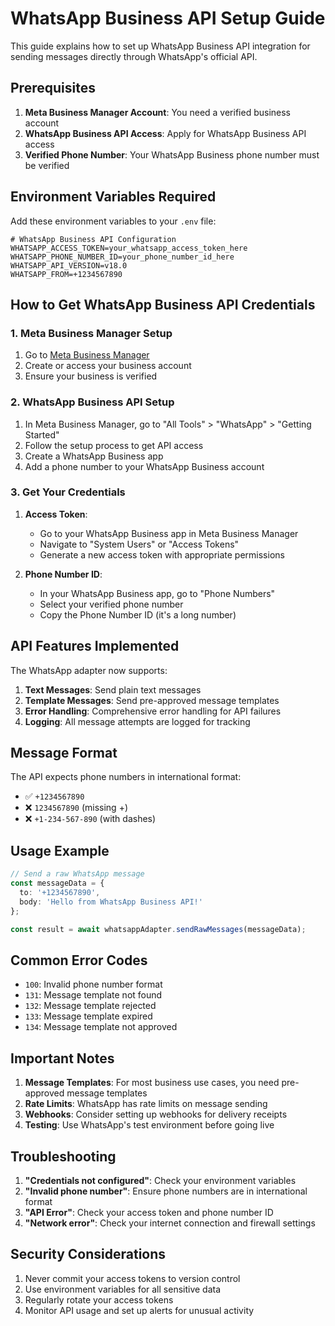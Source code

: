 # WhatsApp Business API Setup Guide

This guide explains how to set up WhatsApp Business API integration for sending messages directly through WhatsApp's official API.

## Prerequisites

1. **Meta Business Manager Account**: You need a verified business account
2. **WhatsApp Business API Access**: Apply for WhatsApp Business API access
3. **Verified Phone Number**: Your WhatsApp Business phone number must be verified

## Environment Variables Required

Add these environment variables to your `.env` file:

```env
# WhatsApp Business API Configuration
WHATSAPP_ACCESS_TOKEN=your_whatsapp_access_token_here
WHATSAPP_PHONE_NUMBER_ID=your_phone_number_id_here
WHATSAPP_API_VERSION=v18.0
WHATSAPP_FROM=+1234567890
```

## How to Get WhatsApp Business API Credentials

### 1. Meta Business Manager Setup
1. Go to [Meta Business Manager](https://business.facebook.com/)
2. Create or access your business account
3. Ensure your business is verified

### 2. WhatsApp Business API Setup
1. In Meta Business Manager, go to "All Tools" > "WhatsApp" > "Getting Started"
2. Follow the setup process to get API access
3. Create a WhatsApp Business app
4. Add a phone number to your WhatsApp Business account

### 3. Get Your Credentials
1. **Access Token**: 
   - Go to your WhatsApp Business app in Meta Business Manager
   - Navigate to "System Users" or "Access Tokens"
   - Generate a new access token with appropriate permissions

2. **Phone Number ID**:
   - In your WhatsApp Business app, go to "Phone Numbers"
   - Select your verified phone number
   - Copy the Phone Number ID (it's a long number)

## API Features Implemented

The WhatsApp adapter now supports:

1. **Text Messages**: Send plain text messages
2. **Template Messages**: Send pre-approved message templates
3. **Error Handling**: Comprehensive error handling for API failures
4. **Logging**: All message attempts are logged for tracking

## Message Format

The API expects phone numbers in international format:
- ✅ `+1234567890`
- ❌ `1234567890` (missing +)
- ❌ `+1-234-567-890` (with dashes)

## Usage Example

```typescript
// Send a raw WhatsApp message
const messageData = {
  to: '+1234567890',
  body: 'Hello from WhatsApp Business API!'
};

const result = await whatsappAdapter.sendRawMessages(messageData);
```

## Common Error Codes

- `100`: Invalid phone number format
- `131`: Message template not found
- `132`: Message template rejected
- `133`: Message template expired
- `134`: Message template not approved

## Important Notes

1. **Message Templates**: For most business use cases, you need pre-approved message templates
2. **Rate Limits**: WhatsApp has rate limits on message sending
3. **Webhooks**: Consider setting up webhooks for delivery receipts
4. **Testing**: Use WhatsApp's test environment before going live

## Troubleshooting

1. **"Credentials not configured"**: Check your environment variables
2. **"Invalid phone number"**: Ensure phone numbers are in international format
3. **"API Error"**: Check your access token and phone number ID
4. **"Network error"**: Check your internet connection and firewall settings

## Security Considerations

1. Never commit your access tokens to version control
2. Use environment variables for all sensitive data
3. Regularly rotate your access tokens
4. Monitor API usage and set up alerts for unusual activity 